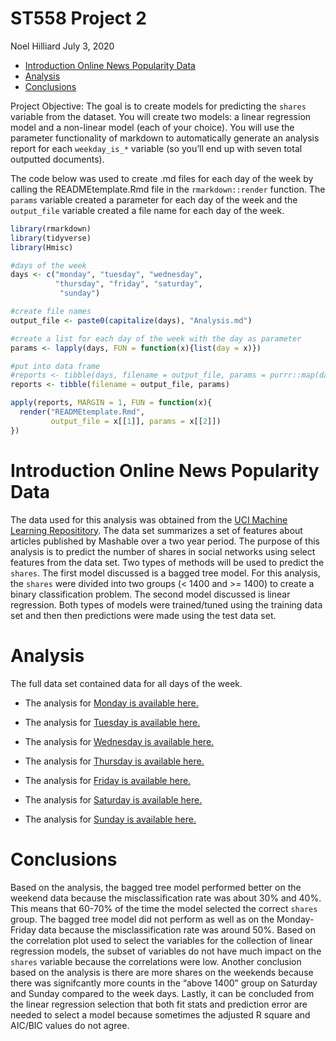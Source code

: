 ST558 Project 2
================
Noel Hilliard
July 3, 2020

  - [Introduction Online News Popularity
    Data](#introduction-online-news-popularity-data)
  - [Analysis](#analysis)
  - [Conclusions](#conclusions)

Project Objective: The goal is to create models for predicting the
`shares` variable from the dataset. You will create two models: a linear
regression model and a non-linear model (each of your choice). You will
use the parameter functionality of markdown to automatically generate an
analysis report for each `weekday_is_*` variable (so you’ll end up with
seven total outputted documents).

The code below was used to create .md files for each day of the week by
calling the READMEtemplate.Rmd file in the `rmarkdown::render` function.
The `params` variable created a parameter for each day of the week and
the `output_file` variable created a file name for each day of the week.

``` r
library(rmarkdown)
library(tidyverse)
library(Hmisc)

#days of the week
days <- c("monday", "tuesday", "wednesday",
          "thursday", "friday", "saturday",
           "sunday")

#create file names
output_file <- paste0(capitalize(days), "Analysis.md")

#create a list for each day of the week with the day as parameter
params <- lapply(days, FUN = function(x){list(day = x)})

#put into data frame
#reports <- tibble(days, filename = output_file, params = purrr::map(days, ~list(day = .)))
reports <- tibble(filename = output_file, params)
```

``` r
apply(reports, MARGIN = 1, FUN = function(x){
  render("READMEtemplate.Rmd", 
         output_file = x[[1]], params = x[[2]])
})
```

# Introduction Online News Popularity Data

The data used for this analysis was obtained from the [UCI Machine
Learning
Reposititory](https://archive.ics.uci.edu/ml/datasets/Online+News+Popularity).
The data set summarizes a set of features about articles published by
Mashable over a two year period. The purpose of this analysis is to
predict the number of shares in social networks using select features
from the data set. Two types of methods will be used to predict the
`shares`. The first model discussed is a bagged tree model. For this
analysis, the `shares` were divided into two groups (\< 1400 and \>=
1400) to create a binary classification problem. The second model
discussed is linear regression. Both types of models were trained/tuned
using the training data set and then then predictions were made using
the test data set.

# Analysis

The full data set contained data for all days of the week.

  - The analysis for [Monday is available here.](MondayAnalysis.md)

  - The analysis for [Tuesday is available here.](TuesdayAnalysis.md)

  - The analysis for [Wednesday is available here.](WednesdayAnalysis.md)

  - The analysis for [Thursday is available here.](ThursdayAnalysis.md)

  - The analysis for [Friday is available here.](FridayAnalysis.md)

  - The analysis for [Saturday is available here.](SaturdayAnalysis.md)

  - The analysis for [Sunday is available here.](SundayAnalysis.md)

# Conclusions

Based on the analysis, the bagged tree model performed better on the
weekend data because the misclassification rate was about 30% and 40%.
This means that 60-70% of the time the model selected the correct
`shares` group. The bagged tree model did not perform as well as on the
Monday-Friday data because the misclassification rate was around 50%.
Based on the correlation plot used to select the variables for the
collection of linear regression models, the subset of variables do not
have much impact on the `shares` variable because the correlations were
low. Another conclusion based on the analysis is there are more shares
on the weekends because there was signifcantly more counts in the “above
1400” group on Saturday and Sunday compared to the week days. Lastly, it
can be concluded from the linear regression selection that both fit
stats and prediction error are needed to select a model because
sometimes the adjusted R square and AIC/BIC values do not agree.
